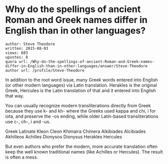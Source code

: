 # Why do the spellings of ancient Roman and Greek names differ in English than in other languages?

	author: Steve Theodore
	written: 2015-08-03
	views: 683
	upvotes: 8
	quora url: /Why-do-the-spellings-of-ancient-Roman-and-Greek-names-differ-in-English-than-in-other-languages/answer/Steve-Theodore
	author url: /profile/Steve-Theodore


In addition to the root word issue, many Greek words entered into English (or other modern languages) via Latin translation. Herakles is the original Greek, Hercules is the Latin translation of that and it entered into English that way. 

You can usually recognize modern transliterations directly from Greek because they use k- and kh- where the Greeks used kappa and chi, i for iota, and preserve the -os ending, while older Latin-based transliterations use c-, ch-, i and -us. 

Greek Latinate
Kleon Cleon
Khimaira Chimera
Alkibiades Alcibiades 
Akhilleos Achilles
Dionysos Dionysus
Herakles Hercules

But even authors who prefer the modern, more accurate translation often keep the well known traditional names (like Achilles or Hercules). The result is often a mess.

